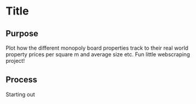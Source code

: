# Title

## Purpose

Plot how the different monopoly board properties track to their real world property prices per square m and average size etc. Fun little webscraping project!

## Process

Starting out
